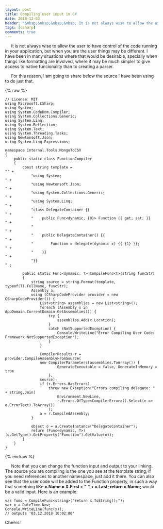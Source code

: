 ```yaml
---
layout: post
title: Compiling user input in C#
date: 2018-12-03
header: "&nbsp;&nbsp;&nbsp;&nbsp; It is not always wise to allow the user to have control of the code running in tour application, but when you are the user things may be different. I have been in many situations were that would be desirable, specially when things like formatting are involved, where it may be much simpler to give access to native funcionality than to creating a parser. "
tags: [csharp]
comments: true
---
```


&nbsp;&nbsp;&nbsp;&nbsp; It is not always wise to allow the user to have control of the code running in your application, but when you are the user things may be different. I have been in many situations where that would be desirable, specially when things like formatting are involved, where it may be much simpler to give access to native funcionality than to creating a parser. 

&nbsp;&nbsp;&nbsp;&nbsp; For this reason, I am going to share below the source I have been using to do just that.

{% raw %}
```
// License: MIT
using Microsoft.CSharp;
using System;
using System.CodeDom.Compiler;
using System.Collections.Generic;
using System.Linq;
using System.Reflection;
using System.Text;
using System.Threading.Tasks;
using Newtonsoft.Json;
using System.Linq.Expressions;

namespace Internal.Tools.MongoToCSV
{
    public static class FunctionCompiler
    {
        const string template =                                                           "" +
            "using System;                                                                 " +
            "using Newtonsoft.Json;                                                        " +
            "using System.Collections.Generic;                                             " +
            "using System.Linq;                                                            " +
            "class DelegateContainer {{                                                    " +
            "    public Func<dynamic, {0}> Function {{ get; set; }}                        " +
            "                                                                              " +
            "    public DelegateContainer() {{                                             " +
            "        Function = delegate(dynamic x) {{ {1} }};                             " +
            "    }}                                                                        " +
            "}}                                                                            " ;

        public static Func<dynamic, T> CompileFunc<T>(string funcStr)
        {
            string source = string.Format(template, typeof(T).FullName, funcStr);
            Assembly a;
            using (CSharpCodeProvider provider = new CSharpCodeProvider()) {
                List<string> assemblies = new List<string>();
                foreach (Assembly x in AppDomain.CurrentDomain.GetAssemblies()) {
                    try {
                        assemblies.Add(x.Location);
                    }
                    catch (NotSupportedException) { 
                        Console.WriteLine("Error Compiling User Code: Framework NotSupportedException"); 
                    }
                }

                CompilerResults r = provider.CompileAssemblyFromSource(
                new CompilerParameters(assemblies.ToArray()) { 
                        GenerateExecutable = false, GenerateInMemory = true 
                    }, 
                source);
                if (r.Errors.HasErrors)
                    throw new Exception("Errors compiling delegate: " + string.Join(
                        Environment.NewLine, 
                        r.Errors.OfType<CompilerError>().Select(e => e.ErrorText).ToArray())
                    );
                a = r.CompiledAssembly;
            }
            
            object o = a.CreateInstance("DelegateContainer");
            return (Func<dynamic, T>)(o.GetType().GetProperty("Function").GetValue(o));
        }         
    }
}
```
{% endraw %}

&nbsp;&nbsp;&nbsp;&nbsp; Note that you can change the function input and output to your linking. The source you are compiling is the one you see at the template string, if you need references to another namespace, just add it there. You can also see that the user code will be added to the Function property, in such a way that something liKe **x.Name = X.First + " " + x.Last; return x.Name;** would be a valid input.  Here is an example:

```
var func = CompileFunc<string>("return x.ToString();");
var x = DateTime.Now;
Console.WriteLine(func(x));
// outputs '03.12.2018 10:02:00'
```

Cheers!

